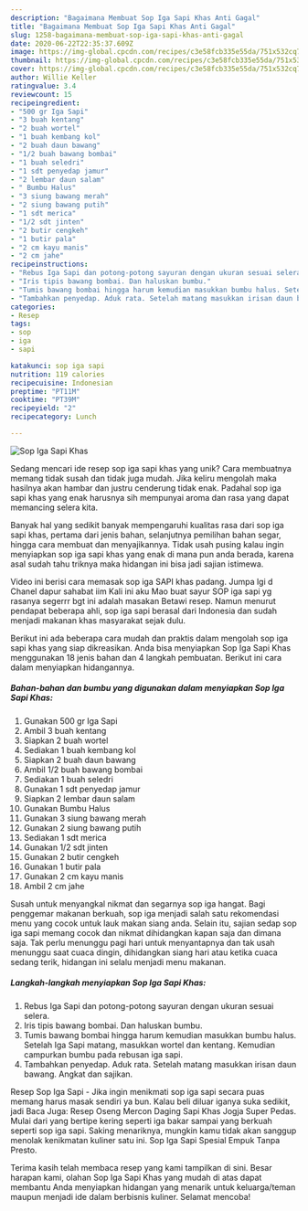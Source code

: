 ```yaml
---
description: "Bagaimana Membuat Sop Iga Sapi Khas Anti Gagal"
title: "Bagaimana Membuat Sop Iga Sapi Khas Anti Gagal"
slug: 1258-bagaimana-membuat-sop-iga-sapi-khas-anti-gagal
date: 2020-06-22T22:35:37.609Z
image: https://img-global.cpcdn.com/recipes/c3e58fcb335e55da/751x532cq70/sop-iga-sapi-khas-foto-resep-utama.jpg
thumbnail: https://img-global.cpcdn.com/recipes/c3e58fcb335e55da/751x532cq70/sop-iga-sapi-khas-foto-resep-utama.jpg
cover: https://img-global.cpcdn.com/recipes/c3e58fcb335e55da/751x532cq70/sop-iga-sapi-khas-foto-resep-utama.jpg
author: Willie Keller
ratingvalue: 3.4
reviewcount: 15
recipeingredient:
- "500 gr Iga Sapi"
- "3 buah kentang"
- "2 buah wortel"
- "1 buah kembang kol"
- "2 buah daun bawang"
- "1/2 buah bawang bombai"
- "1 buah seledri"
- "1 sdt penyedap jamur"
- "2 lembar daun salam"
- " Bumbu Halus"
- "3 siung bawang merah"
- "2 siung bawang putih"
- "1 sdt merica"
- "1/2 sdt jinten"
- "2 butir cengkeh"
- "1 butir pala"
- "2 cm kayu manis"
- "2 cm jahe"
recipeinstructions:
- "Rebus Iga Sapi dan potong-potong sayuran dengan ukuran sesuai selera."
- "Iris tipis bawang bombai. Dan haluskan bumbu."
- "Tumis bawang bombai hingga harum kemudian masukkan bumbu halus. Setelah Iga Sapi matang, masukkan wortel dan kentang. Kemudian campurkan bumbu pada rebusan iga sapi."
- "Tambahkan penyedap. Aduk rata. Setelah matang masukkan irisan daun bawang. Angkat dan sajikan."
categories:
- Resep
tags:
- sop
- iga
- sapi

katakunci: sop iga sapi 
nutrition: 119 calories
recipecuisine: Indonesian
preptime: "PT11M"
cooktime: "PT39M"
recipeyield: "2"
recipecategory: Lunch

---
```



![Sop Iga Sapi Khas](https://img-global.cpcdn.com/recipes/c3e58fcb335e55da/751x532cq70/sop-iga-sapi-khas-foto-resep-utama.jpg)

Sedang mencari ide resep sop iga sapi khas yang unik? Cara membuatnya memang tidak susah dan tidak juga mudah. Jika keliru mengolah maka hasilnya akan hambar dan justru cenderung tidak enak. Padahal sop iga sapi khas yang enak harusnya sih mempunyai aroma dan rasa yang dapat memancing selera kita.

Banyak hal yang sedikit banyak mempengaruhi kualitas rasa dari sop iga sapi khas, pertama dari jenis bahan, selanjutnya pemilihan bahan segar, hingga cara membuat dan menyajikannya. Tidak usah pusing kalau ingin menyiapkan sop iga sapi khas yang enak di mana pun anda berada, karena asal sudah tahu triknya maka hidangan ini bisa jadi sajian istimewa.

Video ini berisi cara memasak sop iga SAPI khas padang. Jumpa lgi d Chanel dapur sahabat iim Kali ini aku Mao buat sayur SOP iga sapi yg rasanya segerrr bgt ini adalah masakan Betawi resep. Namun menurut pendapat beberapa ahli, sop iga sapi berasal dari Indonesia dan sudah menjadi makanan khas masyarakat sejak dulu.


Berikut ini ada beberapa cara mudah dan praktis dalam mengolah sop iga sapi khas yang siap dikreasikan. Anda bisa menyiapkan Sop Iga Sapi Khas menggunakan 18 jenis bahan dan 4 langkah pembuatan. Berikut ini cara dalam menyiapkan hidangannya.

<!--inarticleads1-->

##### Bahan-bahan dan bumbu yang digunakan dalam menyiapkan Sop Iga Sapi Khas:

1. Gunakan 500 gr Iga Sapi
1. Ambil 3 buah kentang
1. Siapkan 2 buah wortel
1. Sediakan 1 buah kembang kol
1. Siapkan 2 buah daun bawang
1. Ambil 1/2 buah bawang bombai
1. Sediakan 1 buah seledri
1. Gunakan 1 sdt penyedap jamur
1. Siapkan 2 lembar daun salam
1. Gunakan  Bumbu Halus
1. Gunakan 3 siung bawang merah
1. Gunakan 2 siung bawang putih
1. Sediakan 1 sdt merica
1. Gunakan 1/2 sdt jinten
1. Gunakan 2 butir cengkeh
1. Gunakan 1 butir pala
1. Gunakan 2 cm kayu manis
1. Ambil 2 cm jahe


Susah untuk menyangkal nikmat dan segarnya sop iga hangat. Bagi penggemar makanan berkuah, sop iga menjadi salah satu rekomendasi menu yang cocok untuk lauk makan siang anda. Selain itu, sajian sedap sop iga sapi memang cocok dan nikmat dihidangkan kapan saja dan dimana saja. Tak perlu menunggu pagi hari untuk menyantapnya dan tak usah menunggu saat cuaca dingin, dihidangkan siang hari atau ketika cuaca sedang terik, hidangan ini selalu menjadi menu makanan. 

<!--inarticleads2-->

##### Langkah-langkah menyiapkan Sop Iga Sapi Khas:

1. Rebus Iga Sapi dan potong-potong sayuran dengan ukuran sesuai selera.
1. Iris tipis bawang bombai. Dan haluskan bumbu.
1. Tumis bawang bombai hingga harum kemudian masukkan bumbu halus. Setelah Iga Sapi matang, masukkan wortel dan kentang. Kemudian campurkan bumbu pada rebusan iga sapi.
1. Tambahkan penyedap. Aduk rata. Setelah matang masukkan irisan daun bawang. Angkat dan sajikan.


Resep Sop Iga Sapi - Jika ingin menikmati sop iga sapi secara puas memang harus masak sendiri ya bun. Kalau beli diluar iganya suka sedikit, jadi Baca Juga: Resep Oseng Mercon Daging Sapi Khas Jogja Super Pedas. Mulai dari yang bertipe kering seperti iga bakar sampai yang berkuah seperti sop iga sapi. Saking menariknya, mungkin kamu tidak akan sanggup menolak kenikmatan kuliner satu ini. Sop Iga Sapi Spesial Empuk Tanpa Presto. 

Terima kasih telah membaca resep yang kami tampilkan di sini. Besar harapan kami, olahan Sop Iga Sapi Khas yang mudah di atas dapat membantu Anda menyiapkan hidangan yang menarik untuk keluarga/teman maupun menjadi ide dalam berbisnis kuliner. Selamat mencoba!
